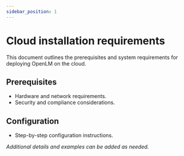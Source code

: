 ```yaml
---
sidebar_position: 1
---
```


# Cloud installation requirements

This document outlines the prerequisites and system requirements for deploying OpenLM on the cloud.

## Prerequisites

- Hardware and network requirements.
- Security and compliance considerations.

## Configuration

- Step-by-step configuration instructions.

_Additional details and examples can be added as needed._